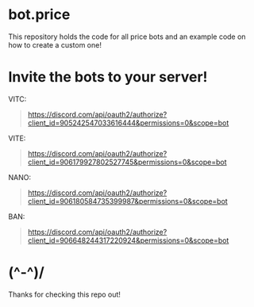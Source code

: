 # bot.price
This repository holds the code for all price bots and an example code on how to create a custom one!
# Invite the bots to your server!
VITC:
> https://discord.com/api/oauth2/authorize?client_id=905242547033616444&permissions=0&scope=bot

VITE:
> https://discord.com/api/oauth2/authorize?client_id=906179927802527745&permissions=0&scope=bot

NANO:
> https://discord.com/api/oauth2/authorize?client_id=906180584735399987&permissions=0&scope=bot

BAN:
> https://discord.com/api/oauth2/authorize?client_id=906648244317220924&permissions=0&scope=bot

# (^-^)/
Thanks for checking this repo out!

